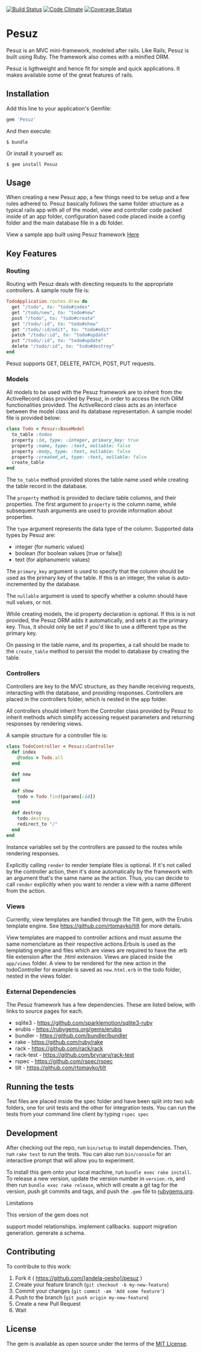 [![Build Status](https://travis-ci.org/andela-oesho/pesuz.svg?branch=master)](https://travis-ci.org/andela-oesho/Pesuz)
[![Code Climate](https://codeclimate.com/github/andela-oesho/pesuz/badges/gpa.svg)](https://codeclimate.com/github/andela-oesho/pesuz)
[![Coverage Status](https://coveralls.io/repos/github/andela-oesho/pesuz/badge.svg?branch=master)](https://coveralls.io/github/andela-oesho/pesuz?branch=master)


# Pesuz

Pesuz is an MVC mini-framework, modeled after rails. Like Rails, Pesuz is built using Ruby. The framework also comes with a minified ORM.

Pesuz is ligthweight and hence fit for simple and quick applications. It makes available some of the great features of rails.


## Installation

Add this line to your application's Gemfile:

```ruby
gem 'Pesuz'
```

And then execute:

    $ bundle

Or install it yourself as:

    $ gem install Pesuz

## Usage

When creating a new Pesuz app, a few things need to be setup and a few rules adhered to. Pesuz basically follows the same folder structure as a typical rails app with all of the model, view and controller code packed inside of an app folder, configuration based code placed inside a config folder and the main database file in a db folder.

View a sample app built using Pesuz framework [Here](https://github.com/andela-oesho/suzsnam)

## Key Features

### Routing
Routing with Pesuz deals with directing requests to the appropriate controllers. A sample route file is:

```ruby
TodoApplication.routes.draw do
  get "/todo", to: "todo#index"
  get "/todo/new", to: "todo#new"
  post "/todo", to: "todo#create"
  get "/todo/:id", to: "todo#show"
  get "/todo/:id/edit", to: "todo#edit"
  patch "/todo/:id", to: "todo#update"
  put "/todo/:id", to: "todo#update"
  delete "/todo/:id", to: "todo#destroy"
end
```
Pesuz supports GET, DELETE, PATCH, POST, PUT requests.


### Models
All models to be used with the Pesuz framework are to inherit from the ActiveRecord class provided by Pesuz, in order to access the rich ORM functionalities provided. The ActiveRecord class acts as an interface between the model class and its database representation. A sample model file is provided below:

```ruby
class Todo < Pesuz::BaseModel
  to_table :todos
  property :id, type: :integer, primary_key: true
  property :name, type: :text, nullable: false
  property :body, type: :text, nullable: false
  property :created_at, type: :text, nullable: false
  create_table
end
```
The `to_table` method provided stores the table name used while creating the table record in the database.

The `property` method is provided to declare table columns, and their properties. The first argument to `property` is the column name, while subsequent hash arguments are used to provide information about properties.

The `type` argument represents the data type of the column. Supported data types by Pesuz are:

  * integer (for numeric values)
  * boolean (for boolean values [true or false])
  * text    (for alphanumeric values)

The `primary_key` argument is used to specify that the column should be used as the primary key of the table. If this is an integer, the value is auto-incremented by the database.

The `nullable` argument is used to specify whether a column should have null values, or not.

While creating models, the id property declaration is optional. If this is is not provided, the Pesuz ORM adds it automatically, and sets it as the primary key. Thus, it should only be set if you'd like to use a different type as the primary key.

On passing in the table name, and its properties, a call should be made to the `create_table` method to persist the model to database by creating the table.


### Controllers
Controllers are key to the MVC structure, as they handle receiving requests, interacting with the database, and providing responses. Controllers are placed in the controllers folder, which is nested in the app folder.

All controllers should inherit from the Controller class provided by Pesuz to inherit methods which simplify accessing request parameters and returning responses by rendering views.

A sample structure for a controller file is:

```ruby
class TodoController < Pesuz::Controller
  def index
    @todos = Todo.all
  end

  def new
  end

  def show
    todo = Todo.find(params[:id])
  end

  def destroy
    todo.destroy
    redirect_to "/"
  end
end
```

Instance variables set by the controllers are passed to the routes while rendering responses.

Explicitly calling `render` to render template files is optional. If it's not called by the controller action, then it's done automatically by the framework with an argument that's the same name as the action. Thus, you can decide to call `render` explicitly when you want to render a view with a name different from the action.


### Views
Currently, view templates are handled through the Tilt gem, with the Erubis template engine. See https://github.com/rtomayko/tilt for more details.

View templates are mapped to controller actions and must assume the same nomenclature as their respective actions.Erbuis is used as the templating engine and files which are views are required to have the .erb file extension after the .html extension. Views are placed inside the `app/views` folder. A view to be rendered for the new action in the todoController for example is saved as `new.html.erb` in the todo folder, nested in the views folder.

### External Dependencies
The Pesuz framework has a few dependencies. These are listed below, with links to source pages for each.

  * sqlite3     - https://github.com/sparklemotion/sqlite3-ruby
  * erubis      - https://rubygems.org/gems/erubis
  * bundler     - https://github.com/bundler/bundler
  * rake        - https://github.com/ruby/rake
  * rack        - https://github.com/rack/rack
  * rack-test   - https://github.com/brynary/rack-test
  * rspec       - https://github.com/rspec/rspec
  * tilt        - https://github.com/rtomayko/tilt

## Running the tests

Test files are placed inside the spec folder and have been split into two sub folders, one for unit tests and the other for integration tests. You can run the tests from your command line client by typing `rspec spec`

## Development

After checking out the repo, run `bin/setup` to install dependencies. Then, run `rake test` to run the tests. You can also run `bin/console` for an interactive prompt that will allow you to experiment.

To install this gem onto your local machine, run `bundle exec rake install`. To release a new version, update the version number in `version.rb`, and then run `bundle exec rake release`, which will create a git tag for the version, push git commits and tags, and push the `.gem` file to [rubygems.org](https://rubygems.org).

Limitations

This version of the gem does not

support model relationships.
implement callbacks.
support migration generation.
generate a schema.

## Contributing

To contribute to this work:

1. Fork it ( https://github.com/[andela-oesho]/pesuz )
2. Create your feature branch (`git checkout -b my-new-feature`)
3. Commit your changes (`git commit -am 'Add some feature'`)
4. Push to the branch (`git push origin my-new-feature`)
5. Create a new Pull Request
6. Wait



## License

The gem is available as open source under the terms of the [MIT License](http://opensource.org/licenses/MIT).

